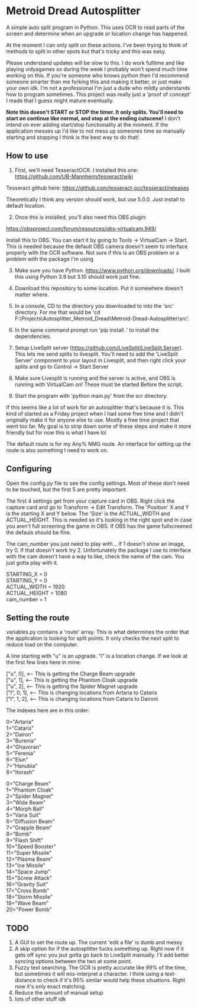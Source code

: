 # Metroid Dread Autosplitter

A simple auto split program in Python. This uses OCR to read parts of the screen and determine when an upgrade or location change has happened.

At the moment I can only split on these actions. I've been trying to think of methods to split in other spots but that's tricky and this was easy. 

Please understand updates will be slow to this. I do work fulltime and like playing vidyagames so during the week I probably won't spend much time working on this. If you're someone who knows python then I'd recommend someone smarter than me forking this and making it better, or just make your own idk. I'm not a professional I'm just a dude who mildly understands how to program sometimes. This project was really just a 'proof of concept' I made that I guess might mature eventually. 

**Note this doesn't START or STOP the timer. It only splits. You'll need to start on continue like normal, and stop at the ending cutscene!** I don't intend on ever adding start/stop functionality at the moment. If the application messes up I'd like to not mess up someones time so manually starting and stopping I think is the best way to do that!

## How to use

1. First, we'll need TesseractOCR. I installed this one: 
https://github.com/UB-Mannheim/tesseract/wiki

Tesseract github here: https://github.com/tesseract-ocr/tesseract/releases

Theoretically I think any version should work, but use 5.0.0. Just install to default location. 

2. Once this is installed, you'll also need this OBS plugin: 

https://obsproject.com/forum/resources/obs-virtualcam.949/

Install this to OBS. You can start it by going to Tools -> VirtualCam -> Start. This is needed because the default OBS camera doesn't seem to interface properly with the OCR software. Not sure if this is an OBS problem or a problem with the package I'm using

3. Make sure you have Python. https://www.python.org/downloads/. I built this using Python 3.9 but 3.10 should work just fine. 

4. Download this repository to some location. Put it somewhere doesn't matter where. 

5. In a console, CD to the directory you downloaded to into the 'src' directory. For me that would be 'cd F:\Projects\Autosplitter_Metroid_Dread\Metroid-Dread-Autosplitter\src'.

6. In the same command prompt run 'pip install .' to install the dependencies. 

7. Setup LiveSplit server (https://github.com/LiveSplit/LiveSplit.Server). This lets me send splits to livesplit. You'll need to add the 'LiveSplit Server' component to your layout in Livesplit, and then right click your splits and go to Control -> Start Server

8. Make sure Livesplit is running and the server is active, and OBS is running with VirtualCam on! These must be started Before the script.

9. Start the program with 'python main.py' from the scr directory. 

If this seems like a lot of work for an autosplitter that's because it is. This kind of started as a Friday project when I had some free time and I didn't originally make it for anyone else to use. Mostly a free time project that went too far. My goal is to strip down some of these steps and make it more friendly but for now this is what I have lol

The default route is for my Any% NMG route. An interface for setting up the route is also something I need to work on. 

## Configuring 

Open the config.py file to see the config settings. Most of these don't need to be touched, but the first 5 are pretty important. 

The first 4 settings get from your capture card in OBS. Right click the capture card and go to Transform -> Edit Transform. The 'Position' X and Y is the starting X and Y below. The 'Size' is the ACTUAL_WIDTH and ACTUAL_HEIGHT. This is needed so it's looking in the right spot and in case you aren't full screening the game in OBS. If OBS has the game fullscreened the defauls should be fine.

The cam_number you just need to play with... if 1 doesn't show an image, try 0. If that doesn't work try 2. Unfortunately the package I use to interface with the cam doesn't have a way to like, check the name of the cam. You just gotta play with it. 

STARTING_X                  = 0\
STARTING_Y                  = 0\
ACTUAL_WIDTH                = 1920\
ACTUAL_HEIGHT               = 1080\
cam_number                  = 1

## Setting the route

variables.py contains a 'route' array. This is what determines the order that the application is looking for split points. It only checks the next split to reduce load on the computer. 

A line starting with "u" is an upgrade. "l" is a location change. If we look at the first few lines here in mine: 

["u", 0], <-- This is getting the Charge Beam upgrade\
["u", 1], <-- This is getting the Phantom Cloak upgrade\
["u", 2], <-- This is getting the Spider Magnet upgrade\
["l", 0, 1], <-- This is changing locations from Artaria to Cataris\
["l", 1, 2], <-- This is changing locations from Cataris to Dairon\

The indexes here are in this order: 

0="Artaria"\
1="Cataris"\
2="Dairon"\
3="Burenia"\
4="Ghavoran"\
5="Ferenia"\
6="Elun"\
7="Hanubia"\
8="Itorash"

0="Charge Beam"\
1="Phantom Cloak"\
2="Spider Magnet"\
3="Wide Beam"\
4="Morph Ball"\
5="Varia Suit"\
6="Diffusion Beam"\
7="Grapple Beam"\
8="Bomb"\
9="Flash Shift"\
10="Speed Booster"\
11="Super Missile"\
12="Plasma Beam"\
13="Ice Missile"\
14="Space Jump"\
15="Screw Attack"\
16="Gravity Suit"\
17="Cross Bomb"\
18="Storm Missile"\
19="Wave Beam"\
20="Power Bomb"

## TODO

1. A GUI to set the route up. The current 'edit a file' is dumb and messy
2. A skip option for if the autosplitter fucks something up. Right now if it gets off sync you jsut gotta go back to LiveSplit manually. I'll add better syncing options between the two at some point. 
3. Fuzzy text searching. The OCR is pretty accurate like 99% of the time, but sometimes it will mis-interpret a character. I think using a text-distance to check if it's 95% similar would help these situations. Right now it's only exact matching. 
4. Reduce the amount of manual setup
5. lots of other stuff idk
